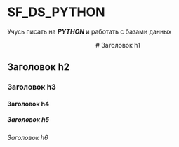 # SF_DS_PYTHON
Учусь писать на _**PYTHON**_ и работать с базами данных

<center> # Заголовок h1 </center>

## Заголовок h2

### Заголовок h3

#### Заголовок h4

##### Заголовок h5

###### Заголовок h6